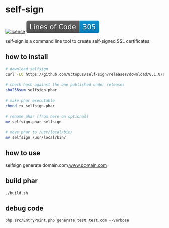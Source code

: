 # self-sign

[![license](http://poser.pugx.org/8ctopus/self-sign/license)](https://packagist.org/packages/8ctopus/self-sign)
![lines of code](https://raw.githubusercontent.com/8ctopus/self-sign/image-data/lines.svg)

self-sign is a command line tool to create self-signed SSL certificates

## how to install

```sh
# download selfsign
curl -LO https://github.com/8ctopus/self-sign/releases/download/0.1.0/selfsign.phar

# check hash against the one published under releases
sha256sum selfsign.phar

# make phar executable
chmod +x selfsign.phar

# rename phar (from here on optional)
mv selfsign.phar selfsign

# move phar to /usr/local/bin/
mv selfsign /usr/local/bin/
```

## how to use

   selfsign generate domain.com,www.domain.com


## build phar

    ./build.sh

## debug code

    php src/EntryPoint.php generate test test.com --verbose
